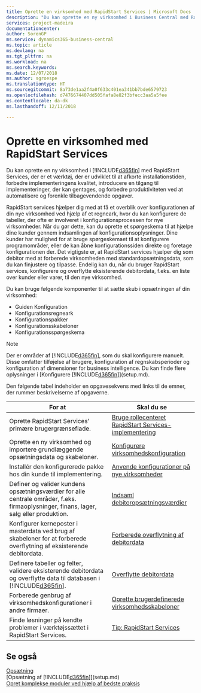 ```yaml
---
title: Oprette en virksomhed med RapidStart Services | Microsoft Docs
description: "Du kan oprette en ny virksomhed i Business Central med RapidStart Services, der er et værktøj, der er udviklet til at afkorte installationstiden, forbedre implementeringens kvalitet, introducere en tilgang til implementeringer, der kan gentages, og forbedre produktiviteten ved at automatisere og forenkle tilbagevendende opgaver."
services: project-madeira
documentationcenter: 
author: SorenGP
ms.service: dynamics365-business-central
ms.topic: article
ms.devlang: na
ms.tgt_pltfrm: na
ms.workload: na
ms.search.keywords: 
ms.date: 12/07/2018
ms.author: sgroespe
ms.translationtype: HT
ms.sourcegitcommit: 8a73de1aa2f4a0f633c401ea341bb7bde6579723
ms.openlocfilehash: d7476674407dd505fafa8e82f3bfecc3aa5a5fee
ms.contentlocale: da-dk
ms.lasthandoff: 12/11/2018

---
```

# <a name="setting-up-a-company-with-rapidstart-services"></a>Oprette en virksomhed med RapidStart Services
Du kan oprette en ny virksomhed i [!INCLUDE[d365fin](includes/d365fin_md.md)] med RapidStart Services, der er et værktøj, der er udviklet til at afkorte installationstiden, forbedre implementeringens kvalitet, introducere en tilgang til implementeringer, der kan gentages, og forbedre produktiviteten ved at automatisere og forenkle tilbagevendende opgaver.  

RapidStart services hjælper dig med at få et overblik over konfigurationen af din nye virksomhed ved hjælp af et regneark, hvor du kan konfigurere de tabeller, der ofte er involveret i konfigurationsprocessen for nye virksomheder. Når du gør dette, kan du oprette et spørgeskema til at hjælpe dine kunder gennem indsamlingen af konfigurationsoplysninger. Dine kunder har mulighed for at bruge spørgeskemaet til at konfigurere programområder, eller de kan åbne konfigurationssiden direkte og foretage konfigurationen der. Det vigtigste er, at RapidStart services hjælper dig som debitor med at forberede virksomheden med standardopsætningsdata, som du kan finjustere og tilpasse. Endelig kan du, når du bruger RapidStart services, konfigurere og overflytte eksisterende debitordata, f.eks. en liste over kunder eller varer, til den nye virksomhed.

Du kan bruge følgende komponenter til at sætte skub i opsætningen af din virksomhed:  

-   Guiden Konfiguration  
-   Konfigurationsregneark  
-   Konfigurationspakker  
-   Konfigurationsskabeloner  
-   Konfigurationsspørgeskema  

> [!Note]  
>  Der er områder af [!INCLUDE[d365fin](includes/d365fin_md.md)], som du skal konfigurere manuelt. Disse omfatter tilføjelse af brugere, konfiguration af regnskabsperioder og konfiguration af dimensioner for business intelligence. Du kan finde flere oplysninger i [Konfigurere [!INCLUDE[d365fin](includes/d365fin_md.md)]](setup.md).

 Den følgende tabel indeholder en opgavesekvens med links til de emner, der rummer beskrivelserne af opgaverne.

|**For at**|**Skal du se**|  
|------------|-------------|  
|Oprette RapidStart Services' primære brugergrænseflade.|[Bruge rollecenteret RapidStart Services-implementering](admin-how-to-use-the-rapidstart-services-role-center-to-track-progress.md)|  
|Oprette en ny virksomhed og importere grundlæggende opsætningsdata og skabeloner.|[Konfigurere virksomhedskonfiguration](admin-set-up-company-configuration.md)|  
|Installér den konfigurerede pakke hos din kunde til implementering.|[Anvende konfigurationer på nye virksomheder](admin-apply-configuration-to-new-companies.md)|
|Definer og valider kundens opsætningsværdier for alle centrale områder, f.eks. firmaoplysninger, finans, lager, salg eller produktion.|[Indsaml debitoropsætningsværdier](admin-gather-customer-setup-values.md)|  
|Konfigurer kerneposter i masterdata ved brug af skabeloner for at forberede overflytning af eksisterende debitordata.|[Forberede overflytning af debitordata](admin-use-templates-to-prepare-customer-data-for-migration.md)|  
|Definere tabeller og felter, validere eksisterende debitordata og overflytte data til databasen i [!INCLUDE[d365fin](includes/d365fin_md.md)].|[Overflytte debitordata](admin-migrate-customer-data.md)|
|Forberede genbrug af virksomhedskonfigurationer i andre firmaer.|[Oprette brugerdefinerede virksomhedsskabeloner](admin-how-to-create-custom-company-configuration-packages.md)|
|Finde løsninger på kendte problemer i værktøjssættet i RapidStart Services.|[Tip: RapidStart Services](admin-tips-and-tricks-rapidstart-services.md)|  

## <a name="see-also"></a>Se også  
[Opsætning](admin-setup-and-administration.md)  
[Opsætning af [!INCLUDE[d365fin](includes/d365fin_md.md)]](setup.md)  
[Opret komplekse moduler ved hjælp af bedste praksis](set-up-complex-application-areas-using-best-practices.md)   

